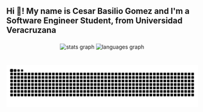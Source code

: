 <h2 align="left">Hi 👋! My name is Cesar Basilio Gomez and I'm a Software Engineer Student, from Universidad Veracruzana</h2>

###

<div align="center">
  <img src="https://github-readme-stats.vercel.app/api?username=basgomcesar&hide_title=false&hide_rank=false&show_icons=true&include_all_commits=true&count_private=true&disable_animations=false&theme=dracula&locale=en&hide_border=false" height="150" alt="stats graph"  />
  <img src="https://github-readme-stats.vercel.app/api/top-langs?username=basgomcesar&locale=en&hide_title=false&layout=compact&card_width=320&langs_count=5&theme=dracula&hide_border=false" height="150" alt="languages graph"  />
</div>

###

<br clear="both">

<img src="https://raw.githubusercontent.com/basgomcesar/basgomcesar/output/snake.svg" alt="Snake animation" />

###
